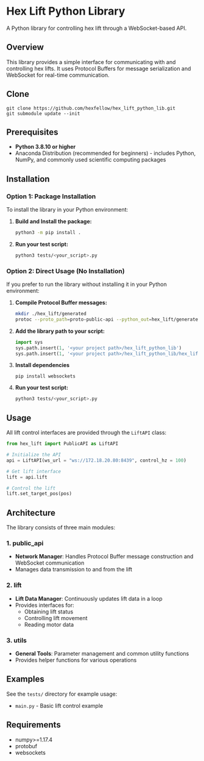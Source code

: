 # Hex Lift Python Library

A Python library for controlling hex lift through a WebSocket-based API.

## Overview

This library provides a simple interface for communicating with and controlling hex lifts. It uses Protocol Buffers for message serialization and WebSocket for real-time communication.

## Clone
```
git clone https://github.com/hexfellow/hex_lift_python_lib.git
git submodule update --init
```

## Prerequisites

- **Python 3.8.10 or higher**
- Anaconda Distribution (recommended for beginners) - includes Python, NumPy, and commonly used scientific computing packages

## Installation

### Option 1: Package Installation

To install the library in your Python environment:

1. **Build and Install the package:**
   ```bash
   python3 -m pip install .
   ```

2. **Run your test script:**
   ```bash
   python3 tests/<your_script>.py
   ```

### Option 2: Direct Usage (No Installation)

If you prefer to run the library without installing it in your Python environment:

1. **Compile Protocol Buffer messages:**
   ```bash
   mkdir ./hex_lift/generated
   protoc --proto_path=proto-public-api --python_out=hex_lift/generated proto-public-api/*.proto
   ```

2. **Add the library path to your script:**
   ```python
   import sys
   sys.path.insert(1, '<your project path>/hex_lift_python_lib')
   sys.path.insert(1, '<your project path>/hex_lift_python_lib/hex_lift/generated')
   ```

3. **Install dependencies**
   ```
   pip install websockets
   ```

4. **Run your test script:**
   ```bash
   python3 tests/<your_script>.py
   ```

## Usage

All lift control interfaces are provided through the `LiftAPI` class:

```python
from hex_lift import PublicAPI as LiftAPI

# Initialize the API
api = LiftAPI(ws_url = "ws://172.18.20.80:8439", control_hz = 100)

# Get lift interface
lift = api.lift

# Control the lift
lift.set_target_pos(pos)
```

## Architecture

The library consists of three main modules:

### 1. public_api
- **Network Manager**: Handles Protocol Buffer message construction and WebSocket communication
- Manages data transmission to and from the lift

### 2. lift  
- **Lift Data Manager**: Continuously updates lift data in a loop
- Provides interfaces for:
  - Obtaining lift status
  - Controlling lift movement
  - Reading motor data

### 3. utils
- **General Tools**: Parameter management and common utility functions
- Provides helper functions for various operations

## Examples

See the `tests/` directory for example usage:
- `main.py` - Basic lift control example

## Requirements

- numpy>=1.17.4
- protobuf
- websockets
